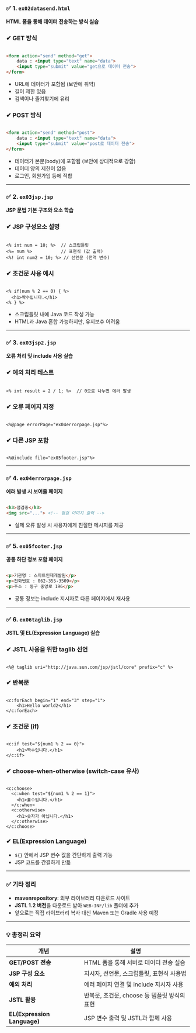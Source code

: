 ### ✅ 1. `ex02datasend.html`

**HTML 폼을 통해 데이터 전송하는 방식 실습**

### ✔ GET 방식

```html

<form action="send" method="get">
	data : <input type="text" name="data">
	<input type="submit" value="get으로 데이터 전송">
</form>

```

- URL에 데이터가 포함됨 (보안에 취약)
- 길이 제한 있음
- 검색이나 즐겨찾기에 유리

### ✔ POST 방식

```html

<form action="send" method="post">
	data : <input type="text" name="data">
	<input type="submit" value="post로 데이터 전송">
</form>

```

- 데이터가 본문(body)에 포함됨 (보안에 상대적으로 강함)
- 데이터 양의 제한이 없음
- 로그인, 회원가입 등에 적합

---

### ✅ 2. `ex03jsp.jsp`

**JSP 문법 기본 구조와 요소 학습**

### ✔ JSP 구성요소 설명

```

<% int num = 10; %>  // 스크립틀릿
<%= num %>           // 표현식 (값 출력)
<%! int num2 = 10; %> // 선언문 (전역 변수)

```

### ✔ 조건문 사용 예시

```

<% if(num % 2 == 0) { %>
  <h1>짝수입니다.</h1>
<% } %>

```

- 스크립틀릿 내에 Java 코드 작성 가능
- HTML과 Java 혼합 가능하지만, 유지보수 어려움

---

### ✅ 3. `ex03jsp2.jsp`

**오류 처리 및 include 사용 실습**

### ✔ 예외 처리 테스트

```

<% int result = 2 / 1; %>  // 0으로 나누면 에러 발생

```

### ✔ 오류 페이지 지정

```

<%@page errorPage="ex04errorpage.jsp"%>

```

### ✔ 다른 JSP 포함

```

<%@include file="ex05footer.jsp"%>

```

---

### ✅ 4. `ex04errorpage.jsp`

**에러 발생 시 보여줄 페이지**

```html

<h3>점검중</h3>
<img src="..."> <!-- 점검 이미지 출력 -->

```

- 실제 오류 발생 시 사용자에게 친절한 메시지를 제공

---

### ✅ 5. `ex05footer.jsp`

**공통 하단 정보 포함 페이지**

```html

<p>기관명 : 스마트인재개발원</p>
<p>전화번호 : 062-355-3509</p>
<p>주소 : 동구 중앙로 196</p>

```

- 공통 정보는 include 지시자로 다른 페이지에서 재사용

---

### ✅ 6. `ex06taglib.jsp`

**JSTL 및 EL(Expression Language) 실습**

### ✔ JSTL 사용을 위한 taglib 선언

```

<%@ taglib uri="http://java.sun.com/jsp/jstl/core" prefix="c" %>

```

### ✔ 반복문

```

<c:forEach begin="1" end="3" step="1">
	<h1>Hello world2</h1>
</c:forEach>

```

### ✔ 조건문 (if)

```

<c:if test="${num1 % 2 == 0}">
	<h1>짝수입니다.</h1>
</c:if>

```

### ✔ choose-when-otherwise (switch-case 유사)

```

<c:choose>
  <c:when test="${num1 % 2 == 1}">
    <h1>홀수입니다.</h1>
  </c:when>
  <c:otherwise>
    <h1>숫자가 아닙니다.</h1>
  </c:otherwise>
</c:choose>

```

### ✔ EL(Expression Language)

- `${}` 안에서 JSP 변수 값을 간단하게 출력 가능
- JSP 코드를 간결하게 만듦

---

### ✅ 기타 정리

- **mavenrepository**: 외부 라이브러리 다운로드 사이트
- **JSTL 1.2 버전**을 다운로드 받아 `WEB-INF/lib` 폴더에 추가
- 앞으로는 직접 라이브러리 복사 대신 Maven 또는 Gradle 사용 예정

---

### 💡 총정리 요약

| 개념 | 설명 |
| --- | --- |
| **GET/POST 전송** | HTML 폼을 통해 서버로 데이터 전송 실습 |
| **JSP 구성 요소** | 지시자, 선언문, 스크립틀릿, 표현식 사용법 |
| **예외 처리** | 에러 페이지 연결 및 include 지시자 사용 |
| **JSTL 활용** | 반복문, 조건문, choose 등 템플릿 방식의 표현 |
| **EL(Expression Language)** | JSP 변수 출력 및 JSTL과 함께 사용 |